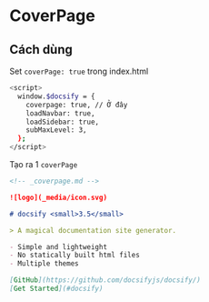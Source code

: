 # CoverPage

## Cách dùng

Set `coverPage: true` trong index.html

```bash
<script>
  window.$docsify = {
    coverpage: true, // Ở đây
    loadNavbar: true,
    loadSidebar: true,
    subMaxLevel: 3,
  };
</script>
```

Tạo ra 1 `coverPage`

```markdown
<!-- _coverpage.md -->

![logo](_media/icon.svg)

# docsify <small>3.5</small>

> A magical documentation site generator.

- Simple and lightweight
- No statically built html files
- Multiple themes

[GitHub](https://github.com/docsifyjs/docsify/)
[Get Started](#docsify)
```
